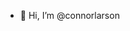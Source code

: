 - 👋 Hi, I’m @connorlarson

<!---
connorlarson/connorlarson is a ✨ special ✨ repository because its `README.md` (this file) appears on your GitHub profile.
You can click the Preview link to take a look at your changes.
--->
